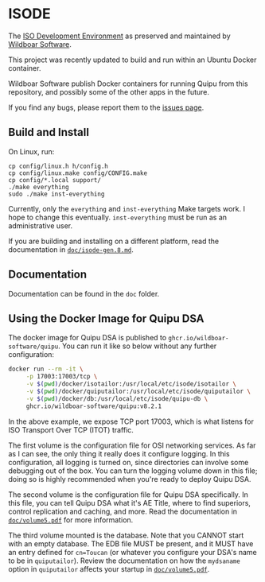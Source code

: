 # ISODE

The [ISO Development Environment](https://en.wikipedia.org/wiki/ISO_Development_Environment)
as preserved and maintained by [Wildboar Software](https://wildboarsoftware.com/en).

This project was recently updated to build and run within an Ubuntu Docker
container.

Wildboar Software publish Docker containers for running Quipu from this
repository, and possibly some of the other apps in the future.

If you find any bugs, please report them to the
[issues page](https://github.com/Wildboar-Software/isode/issues).

## Build and Install

On Linux, run:

```shell
cp config/linux.h h/config.h
cp config/linux.make config/CONFIG.make
cp config/*.local support/
./make everything
sudo ./make inst-everything
```

Currently, only the `everything` and `inst-everything` Make targets work. I hope
to change this eventually. `inst-everything` must be run as an administrative
user.

If you are building and installing on a different platform, read the
documentation in [`doc/isode-gen.8.md`](./doc/isode-gen.8.md).

## Documentation

Documentation can be found in the `doc` folder.

## Using the Docker Image for Quipu DSA

The docker image for Quipu DSA is published to
`ghcr.io/wildboar-software/quipu`. You can run it like so below without any
further configuration:

```bash
docker run --rm -it \
     -p 17003:17003/tcp \
     -v $(pwd)/docker/isotailor:/usr/local/etc/isode/isotailor \
     -v $(pwd)/docker/quiputailor:/usr/local/etc/isode/quiputailor \
     -v $(pwd)/docker/db:/usr/local/etc/isode/quipu-db \
     ghcr.io/wildboar-software/quipu:v8.2.1
```

In the above example, we expose TCP port 17003, which is what listens for
ISO Transport Over TCP (ITOT) traffic.

The first volume is the configuration file for OSI networking services. As far
as I can see, the only thing it really does it configure logging. In this
configuration, all logging is turned on, since directories can involve some
debugging out of the box. You can turn the logging volume down in this file;
doing so is highly recommended when you're ready to deploy Quipu DSA.

The second volume is the configuration file for Quipu DSA specifically. In this
file, you can tell Quipu DSA what it's AE Title, where to find superiors,
control replication and caching, and more. Read the documentation in
[`doc/volume5.pdf`](./doc/volume5.pdf) for more information.

The third volume mounted is the database. Note that you CANNOT start with an
empty database. The EDB file MUST be present, and it MUST have an entry defined
for `cn=Toucan` (or whatever you configure your DSA's name to be in
`quiputailor`). Review the documentation on how the `mydsaname` option in
`quiputailor` affects your startup in [`doc/volume5.pdf`](./doc/volume5.pdf).
